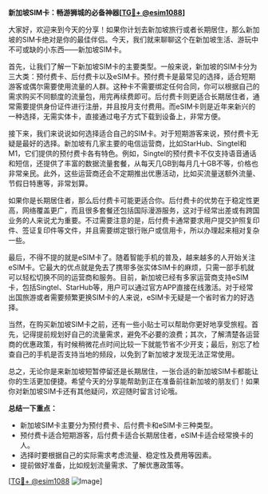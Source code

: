 **新加坡SIM卡：畅游狮城的必备神器[[TG💪+ @esim1088](https://t.me/s/esim1088)]**

大家好，欢迎来到今天的分享！如果你计划去新加坡旅行或者长期居住，那么新加坡的SIM卡绝对是你的最佳伴侣。今天，我们就来聊聊这个在新加坡生活、游玩中不可或缺的小东西——新加坡SIM卡。

首先，让我们了解一下新加坡SIM卡的主要类型。一般来说，新加坡的SIM卡分为三大类：预付费卡、后付费卡以及eSIM卡。预付费卡是最常见的选择，适合短期游客或偶尔需要使用流量的人群。这种卡不需要绑定任何合同，你可以根据自己的需求购买不同额度的流量包，用完再续费即可。后付费卡则更适合长期居住者，通常需要提供身份证件进行注册，并且按月支付费用。而eSIM卡则是近年来新兴的一种选择，无需实体卡，直接通过电子方式下载到设备上，非常方便。

接下来，我们来说说如何选择适合自己的SIM卡。对于短期游客来说，预付费卡无疑是最好的选择。新加坡有几家主要的电信运营商，比如StarHub、Singtel和M1，它们提供的预付费卡各有特色。例如，Singtel的预付费卡不仅支持语音通话和短信，还提供了丰富的数据流量套餐，从每天几GB到每月几十GB不等，价格也非常亲民。此外，这些运营商还会不定期推出优惠活动，比如买流量送额外流量、节假日特惠等，非常划算。

如果你是长期居住者，那么后付费卡可能更适合你。后付费卡的优势在于稳定性更高，网络覆盖更广，而且很多套餐还包括国际漫游服务，这对于经常出差或有跨国业务的人来说尤为重要。不过需要注意的是，后付费卡通常要求用户提交护照复印件、签证复印件等文件，并且需要绑定银行账户或信用卡，所以办理起来相对复杂一些。

最后，不得不提的就是eSIM卡了。随着智能手机的普及，越来越多的人开始关注eSIM卡。它最大的优点就是免去了携带多张实体SIM卡的麻烦，只需一部手机就可以轻松切换不同的运营商和服务。目前，新加坡已经有多家运营商支持eSIM卡，包括Singtel、StarHub等，用户可以通过官方APP直接在线激活。对于经常出国旅游或者需要频繁更换SIM卡的人来说，eSIM卡无疑是一个省时省力的好选择。

当然，在购买新加坡SIM卡之前，还有一些小贴士可以帮助你更好地享受旅程。首先，记得提前规划好自己的流量需求，避免不必要的浪费；其次，了解清楚各运营商的优惠政策，有时候稍微花点时间比较一下就能节省不少开支；最后，别忘了检查自己的手机是否支持当地的频段，以免到了新加坡才发现无法正常使用。

总之，无论你是来新加坡短暂停留还是长期居住，一张合适的新加坡SIM卡都能让你的生活更加便捷。希望今天的分享能帮助到正在准备前往新加坡的朋友们！如果你对新加坡SIM卡还有其他疑问，欢迎随时留言讨论哦。

**总结一下重点：**
- 新加坡SIM卡主要分为预付费卡、后付费卡和eSIM卡三种类型。
- 预付费卡适合短期游客，后付费卡适合长期居住者，eSIM卡适合经常换卡的人。
- 选择时要根据自己的实际需求考虑流量、稳定性及费用等因素。
- 提前做好准备，比如规划流量需求、了解优惠政策等。

[[TG💪+ @esim1088](https://t.me/s/esim1088) ![Image](https://i.postimg.cc/4NQfJmqS/Snipaste-2025-05-13-00-14-12.png)]